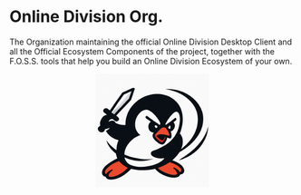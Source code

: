 # Online Division Org.

The Organization maintaining the official Online Division Desktop Client and all the Official Ecosystem Components of the project, together with the F.O.S.S. tools that help you build an Online Division Ecosystem of your own.

<p align="center">
    <img src="org.png">
</p>
